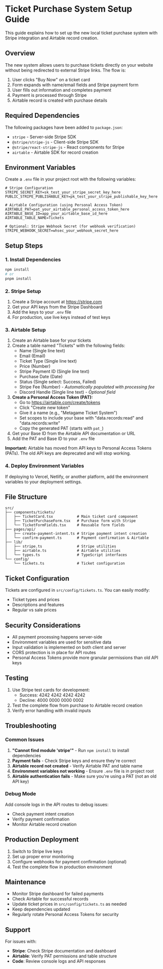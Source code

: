 # Ticket Purchase System Setup Guide

This guide explains how to set up the new local ticket purchase system with Stripe integration and Airtable record creation.

## Overview

The new system allows users to purchase tickets directly on your website without being redirected to external Stripe links. The flow is:

1. User clicks "Buy Now" on a ticket card
2. Form expands with name/email fields and Stripe payment form
3. User fills out information and completes payment
4. Payment is processed through Stripe
5. Airtable record is created with purchase details

## Required Dependencies

The following packages have been added to `package.json`:

- `stripe` - Server-side Stripe SDK
- `@stripe/stripe-js` - Client-side Stripe SDK
- `@stripe/react-stripe-js` - React components for Stripe
- `airtable` - Airtable SDK for record creation

## Environment Variables

Create a `.env` file in your project root with the following variables:

```env
# Stripe Configuration
STRIPE_SECRET_KEY=sk_test_your_stripe_secret_key_here
PUBLIC_STRIPE_PUBLISHABLE_KEY=pk_test_your_stripe_publishable_key_here

# Airtable Configuration (using Personal Access Token)
AIRTABLE_PAT=pat_your_airtable_personal_access_token_here
AIRTABLE_BASE_ID=app_your_airtable_base_id_here
AIRTABLE_TABLE_NAME=Tickets

# Optional: Stripe Webhook Secret (for webhook verification)
STRIPE_WEBHOOK_SECRET=whsec_your_webhook_secret_here
```

## Setup Steps

### 1. Install Dependencies

```bash
npm install
# or
pnpm install
```

### 2. Stripe Setup

1. Create a Stripe account at https://stripe.com
2. Get your API keys from the Stripe Dashboard
3. Add the keys to your `.env` file
4. For production, use live keys instead of test keys

### 3. Airtable Setup

1. Create an Airtable base for your tickets
2. Create a table named "Tickets" with the following fields:
   - Name (Single line text)
   - Email (Email)
   - Ticket Type (Single line text)
   - Price (Number)
   - Stripe Payment ID (Single line text)
   - Purchase Date (Date)
   - Status (Single select: Success, Failed)
   - Stripe Fee (Number) - _Automatically populated with processing fee_
   - Discord Handle (Single line text) - _Optional field_
3. **Create a Personal Access Token (PAT):**
   - Go to https://airtable.com/create/tokens
   - Click "Create new token"
   - Give it a name (e.g., "Metagame Ticket System")
   - Set scopes to include your base with "data.records:read" and "data.records:write"
   - Copy the generated PAT (starts with `pat_`)
4. Get your Base ID from the Airtable API documentation or URL
5. Add the PAT and Base ID to your `.env` file

**Important:** Airtable has moved from API keys to Personal Access Tokens (PATs). The old API keys are deprecated and will stop working.

### 4. Deploy Environment Variables

If deploying to Vercel, Netlify, or another platform, add the environment variables to your deployment settings.

## File Structure

```
src/
├── components/tickets/
│   ├── TicketCard.tsx           # Main ticket card component
│   ├── TicketPurchaseForm.tsx   # Purchase form with Stripe
│   └── TicketFormFields.tsx     # Reusable form fields
├── pages/api/
│   ├── create-payment-intent.ts # Stripe payment intent creation
│   └── confirm-payment.ts       # Payment confirmation & Airtable
├── lib/
│   ├── stripe.ts                # Stripe utilities
│   ├── airtable.ts              # Airtable utilities
│   └── types.ts                 # TypeScript interfaces
└── config/
    └── tickets.ts               # Ticket configuration
```

## Ticket Configuration

Tickets are configured in `src/config/tickets.ts`. You can easily modify:

- Ticket types and prices
- Descriptions and features
- Regular vs sale prices

## Security Considerations

- All payment processing happens server-side
- Environment variables are used for sensitive data
- Input validation is implemented on both client and server
- CORS protection is in place for API routes
- Personal Access Tokens provide more granular permissions than old API keys

## Testing

1. Use Stripe test cards for development:
   - Success: 4242 4242 4242 4242
   - Decline: 4000 0000 0000 0002
2. Test the complete flow from purchase to Airtable record creation
3. Verify error handling with invalid inputs

## Troubleshooting

### Common Issues

1. **"Cannot find module 'stripe'"** - Run `npm install` to install dependencies
2. **Payment fails** - Check Stripe keys and ensure they're correct
3. **Airtable record not created** - Verify Airtable PAT and table name
4. **Environment variables not working** - Ensure `.env` file is in project root
5. **Airtable authentication fails** - Make sure you're using a PAT (not an old API key)

### Debug Mode

Add console logs in the API routes to debug issues:

- Check payment intent creation
- Verify payment confirmation
- Monitor Airtable record creation

## Production Deployment

1. Switch to Stripe live keys
2. Set up proper error monitoring
3. Configure webhooks for payment confirmation (optional)
4. Test the complete flow in production environment

## Maintenance

- Monitor Stripe dashboard for failed payments
- Check Airtable for successful records
- Update ticket prices in `src/config/tickets.ts` as needed
- Keep dependencies updated
- Regularly rotate Personal Access Tokens for security

## Support

For issues with:

- **Stripe**: Check Stripe documentation and dashboard
- **Airtable**: Verify PAT permissions and table structure
- **Code**: Review console logs and API responses

